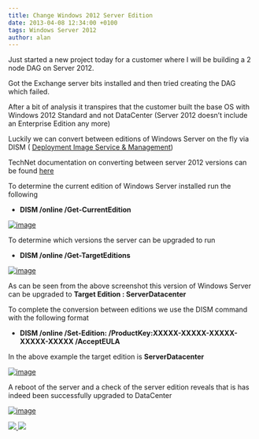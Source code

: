 ```yaml
---
title: Change Windows 2012 Server Edition
date: 2013-04-08 12:34:00 +0100
tags: Windows Server 2012
author: alan
---
```


Just started a new project today for a customer where I will be building a 2 node DAG on Server 2012.

Got the Exchange server bits installed and then tried creating the DAG which failed.

After a bit of analysis it transpires that the customer built the base OS with Windows 2012 Standard and not DataCenter (Server 2012 doesn’t include an Enterprise Edition any more)

Luckily we can convert between editions of Windows Server on the fly via DISM ( [Deployment Image Service & Management](http://technet.microsoft.com/en-us/library/dd744256%28v=ws.10%29.aspx "http://technet.microsoft.com/en-us/library/dd744256%28v=ws.10%29.aspx"))

TechNet documentation on converting between server 2012 versions can be found [here](http://technet.microsoft.com/en-gb/library/jj574204.aspx)

To determine the current edition of Windows Server installed run the following

- **DISM /online /Get-CurrentEdition**

[ ![image](http://everythingsysadmin.files.wordpress.com/2013/04/image_thumb11.png?w=244&h=103 "image") ](http://everythingsysadmin.files.wordpress.com/2013/04/image11.png)

To determine which versions the server can be upgraded to run

- **DISM /online /Get-TargetEditions**

[ ![image](http://everythingsysadmin.files.wordpress.com/2013/04/image_thumb12.png?w=244&h=109 "image") ](http://everythingsysadmin.files.wordpress.com/2013/04/image12.png)

As can be seen from the above screenshot this version of Windows Server can be upgraded to **Target Edition : ServerDatacenter**

To complete the conversion between editions we use the DISM command with the following format

- **DISM /online /Set-Edition:<Version> /ProductKey:XXXXX-XXXXX-XXXXX-XXXXX-XXXXX /AcceptEULA**

In the above example the target edition is **ServerDatacenter**

[ ![image](http://everythingsysadmin.files.wordpress.com/2013/04/image_thumb13.png?w=244&h=123 "image") ](http://everythingsysadmin.files.wordpress.com/2013/04/image13.png)

A reboot of the server and a check of the server edition reveals that is has indeed been successfully upgraded to DataCenter

[ ![image](http://everythingsysadmin.files.wordpress.com/2013/04/image_thumb14.png?w=244&h=124 "image") ](http://everythingsysadmin.files.wordpress.com/2013/04/image14.png)

    
[ ![](http://feeds.wordpress.com/1.0/comments/everythingsysadmin.wordpress.com/575/) ](http://feeds.wordpress.com/1.0/gocomments/everythingsysadmin.wordpress.com/575/) ![](http://stats.wordpress.com/b.gif?host=everythingsysadmin.wordpress.com&blog=8998607&post=575&subd=everythingsysadmin&ref=&feed=1)

        